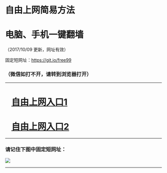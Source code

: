 ﻿# 自由上网简易方法

# 电脑、手机一键翻墙

（2017/10/09 更新，网址有效）

固定短网址：https://git.io/free99

### （微信如打不开，请转到浏览器打开）


***





# &nbsp;&nbsp; <a href="http://ft1473415110.fwq-tz-1001.info/fwqtz01.html?t=100900110376 " target="_blank">自由上网入口1</a>
# &nbsp;&nbsp; <a href="http://ft1040819290.fwq-tz-1002.info/fwqtz02.html?t=100900114401 " target="_blank">自由上网入口2</a>
***

### 请记住下图中固定短网址：

<img src="https://s3-us-west-2.amazonaws.com/fwq-1001/yjfq-20170905okok.png" /> 


***

